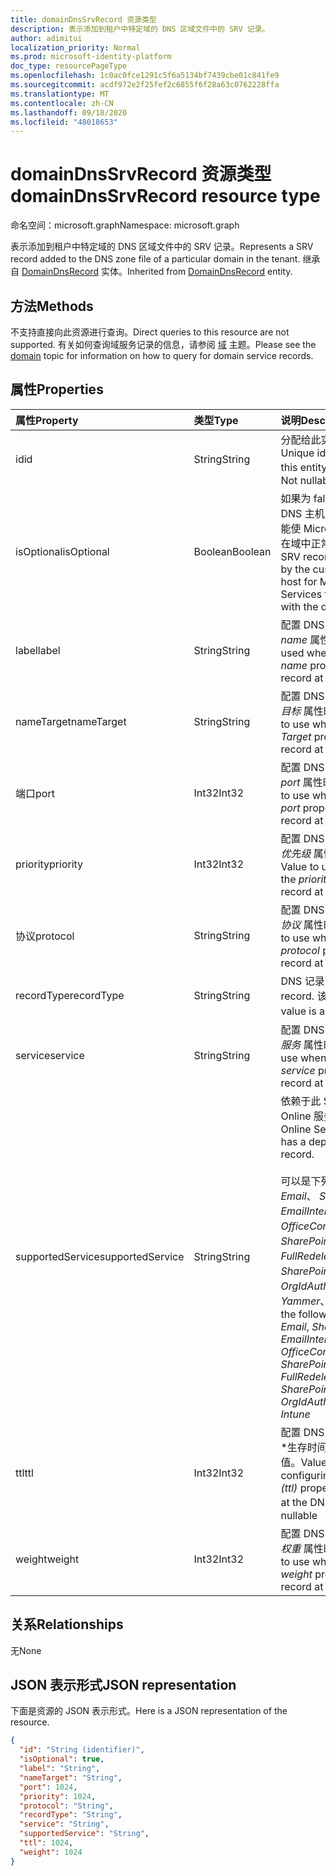 ```yaml
---
title: domainDnsSrvRecord 资源类型
description: 表示添加到租户中特定域的 DNS 区域文件中的 SRV 记录。
author: adimitui
localization_priority: Normal
ms.prod: microsoft-identity-platform
doc_type: resourcePageType
ms.openlocfilehash: 1c0ac0fce1291c5f6a5134bf7439cbe01c841fe9
ms.sourcegitcommit: acdf972e2f25fef2c6855f6f28a63c0762228ffa
ms.translationtype: MT
ms.contentlocale: zh-CN
ms.lasthandoff: 09/18/2020
ms.locfileid: "48018653"
---
```

# <a name="domaindnssrvrecord-resource-type"></a><span data-ttu-id="c14cf-103">domainDnsSrvRecord 资源类型</span><span class="sxs-lookup"><span data-stu-id="c14cf-103">domainDnsSrvRecord resource type</span></span>

<span data-ttu-id="c14cf-104">命名空间：microsoft.graph</span><span class="sxs-lookup"><span data-stu-id="c14cf-104">Namespace: microsoft.graph</span></span>

<span data-ttu-id="c14cf-105">表示添加到租户中特定域的 DNS 区域文件中的 SRV 记录。</span><span class="sxs-lookup"><span data-stu-id="c14cf-105">Represents a SRV record added to the DNS zone file of a particular domain in the tenant.</span></span> <span data-ttu-id="c14cf-106">继承自 [DomainDnsRecord](domaindnsrecord.md) 实体。</span><span class="sxs-lookup"><span data-stu-id="c14cf-106">Inherited from [DomainDnsRecord](domaindnsrecord.md) entity.</span></span>

## <a name="methods"></a><span data-ttu-id="c14cf-107">方法</span><span class="sxs-lookup"><span data-stu-id="c14cf-107">Methods</span></span>
<span data-ttu-id="c14cf-108">不支持直接向此资源进行查询。</span><span class="sxs-lookup"><span data-stu-id="c14cf-108">Direct queries to this resource are not supported.</span></span> <span data-ttu-id="c14cf-109">有关如何查询域服务记录的信息，请参阅 [域](domain.md) 主题。</span><span class="sxs-lookup"><span data-stu-id="c14cf-109">Please see the [domain](domain.md) topic for information on how to query for domain service records.</span></span>

## <a name="properties"></a><span data-ttu-id="c14cf-110">属性</span><span class="sxs-lookup"><span data-stu-id="c14cf-110">Properties</span></span>
| <span data-ttu-id="c14cf-111">属性</span><span class="sxs-lookup"><span data-stu-id="c14cf-111">Property</span></span>     | <span data-ttu-id="c14cf-112">类型</span><span class="sxs-lookup"><span data-stu-id="c14cf-112">Type</span></span>   |<span data-ttu-id="c14cf-113">说明</span><span class="sxs-lookup"><span data-stu-id="c14cf-113">Description</span></span>|
|:---------------|:--------|:----------|
|<span data-ttu-id="c14cf-114">id</span><span class="sxs-lookup"><span data-stu-id="c14cf-114">id</span></span>|<span data-ttu-id="c14cf-115">String</span><span class="sxs-lookup"><span data-stu-id="c14cf-115">String</span></span>| <span data-ttu-id="c14cf-116">分配给此实体的唯一标识符。</span><span class="sxs-lookup"><span data-stu-id="c14cf-116">Unique identifier assigned to this entity.</span></span> <span data-ttu-id="c14cf-117">不可为 null，只读。</span><span class="sxs-lookup"><span data-stu-id="c14cf-117">Not nullable, Read-only.</span></span>|
|<span data-ttu-id="c14cf-118">isOptional</span><span class="sxs-lookup"><span data-stu-id="c14cf-118">isOptional</span></span>|<span data-ttu-id="c14cf-119">Boolean</span><span class="sxs-lookup"><span data-stu-id="c14cf-119">Boolean</span></span>| <span data-ttu-id="c14cf-120">如果为 false，则客户必须在 DNS 主机上配置 SRV 记录，才能使 Microsoft Online Services 在域中正常运行。</span><span class="sxs-lookup"><span data-stu-id="c14cf-120">If false, the SRV record must be configured by the customer at the DNS host for Microsoft Online Services to operate correctly with the domain.</span></span> |
|<span data-ttu-id="c14cf-121">label</span><span class="sxs-lookup"><span data-stu-id="c14cf-121">label</span></span>|<span data-ttu-id="c14cf-122">String</span><span class="sxs-lookup"><span data-stu-id="c14cf-122">String</span></span>| <span data-ttu-id="c14cf-123">配置 DNS 主机上的 SRV 记录的 *name* 属性时使用的值。</span><span class="sxs-lookup"><span data-stu-id="c14cf-123">Value used when configuring the *name* property of the SRV record at the DNS host.</span></span> |
|<span data-ttu-id="c14cf-124">nameTarget</span><span class="sxs-lookup"><span data-stu-id="c14cf-124">nameTarget</span></span>|<span data-ttu-id="c14cf-125">String</span><span class="sxs-lookup"><span data-stu-id="c14cf-125">String</span></span>| <span data-ttu-id="c14cf-126">配置 DNS 主机上的 SRV 记录的 *目标* 属性时要使用的值。</span><span class="sxs-lookup"><span data-stu-id="c14cf-126">Value to use when configuring the *Target* property of the SRV record at the DNS host.</span></span> |
|<span data-ttu-id="c14cf-127">端口</span><span class="sxs-lookup"><span data-stu-id="c14cf-127">port</span></span>|<span data-ttu-id="c14cf-128">Int32</span><span class="sxs-lookup"><span data-stu-id="c14cf-128">Int32</span></span>| <span data-ttu-id="c14cf-129">配置 DNS 主机上的 SRV 记录的 *port* 属性时要使用的值。</span><span class="sxs-lookup"><span data-stu-id="c14cf-129">Value to use when configuring the *port* property of the SRV record at the DNS host.</span></span> |
|<span data-ttu-id="c14cf-130">priority</span><span class="sxs-lookup"><span data-stu-id="c14cf-130">priority</span></span>|<span data-ttu-id="c14cf-131">Int32</span><span class="sxs-lookup"><span data-stu-id="c14cf-131">Int32</span></span>| <span data-ttu-id="c14cf-132">配置 DNS 主机上的 SRV 记录的 *优先级* 属性时要使用的值。</span><span class="sxs-lookup"><span data-stu-id="c14cf-132">Value to use when configuring the *priority* property of the SRV record at the DNS host.</span></span> |
|<span data-ttu-id="c14cf-133">协议</span><span class="sxs-lookup"><span data-stu-id="c14cf-133">protocol</span></span>|<span data-ttu-id="c14cf-134">String</span><span class="sxs-lookup"><span data-stu-id="c14cf-134">String</span></span>| <span data-ttu-id="c14cf-135">配置 DNS 主机上的 SRV 记录的 *协议* 属性时要使用的值。</span><span class="sxs-lookup"><span data-stu-id="c14cf-135">Value to use when configuring the *protocol* property of the SRV record at the DNS host.</span></span> |
|<span data-ttu-id="c14cf-136">recordType</span><span class="sxs-lookup"><span data-stu-id="c14cf-136">recordType</span></span>|<span data-ttu-id="c14cf-137">String</span><span class="sxs-lookup"><span data-stu-id="c14cf-137">String</span></span>|  <span data-ttu-id="c14cf-138">DNS 记录的类型。</span><span class="sxs-lookup"><span data-stu-id="c14cf-138">Type of DNS record.</span></span> <span data-ttu-id="c14cf-139">该值始终为 *Srv*。</span><span class="sxs-lookup"><span data-stu-id="c14cf-139">The value is always *Srv*.</span></span> <span data-ttu-id="c14cf-140">键</span><span class="sxs-lookup"><span data-stu-id="c14cf-140">Key</span></span> |
|<span data-ttu-id="c14cf-141">service</span><span class="sxs-lookup"><span data-stu-id="c14cf-141">service</span></span>|<span data-ttu-id="c14cf-142">String</span><span class="sxs-lookup"><span data-stu-id="c14cf-142">String</span></span>| <span data-ttu-id="c14cf-143">配置 DNS 主机上的 SRV 记录的 *服务* 属性时使用的值。</span><span class="sxs-lookup"><span data-stu-id="c14cf-143">Value to use when configuring the *service* property of the SRV record at the DNS host.</span></span> |
|<span data-ttu-id="c14cf-144">supportedService</span><span class="sxs-lookup"><span data-stu-id="c14cf-144">supportedService</span></span>|<span data-ttu-id="c14cf-145">String</span><span class="sxs-lookup"><span data-stu-id="c14cf-145">String</span></span>| <span data-ttu-id="c14cf-146">依赖于此 SRV 记录的 Microsoft Online 服务或功能。</span><span class="sxs-lookup"><span data-stu-id="c14cf-146">Microsoft Online Service or feature that has a dependency on this SRV record.</span></span></br></br><span data-ttu-id="c14cf-147">可以是下列值之一： **null**、 *Email*、 *Sharepoint*、 *EmailInternalRelayOnly*、 *OfficeCommunicationsOnline*、 *SharePointDefaultDomain*、 *FullRedelegation*、 *SharePointPublic*、 *OrgIdAuthentication*、 *Yammer*、 *Intune*</span><span class="sxs-lookup"><span data-stu-id="c14cf-147">Can be one of the following values: **null**, *Email*, *Sharepoint*, *EmailInternalRelayOnly*, *OfficeCommunicationsOnline*, *SharePointDefaultDomain*, *FullRedelegation*, *SharePointPublic*, *OrgIdAuthentication*, *Yammer*, *Intune*</span></span> |
|<span data-ttu-id="c14cf-148">ttl</span><span class="sxs-lookup"><span data-stu-id="c14cf-148">ttl</span></span>|<span data-ttu-id="c14cf-149">Int32</span><span class="sxs-lookup"><span data-stu-id="c14cf-149">Int32</span></span>| <span data-ttu-id="c14cf-150">配置 DNS 主机上的 SRV 记录的 \*生存时间 (ttl) \* 属性时使用的值。</span><span class="sxs-lookup"><span data-stu-id="c14cf-150">Value to use when configuring the *time-to-live (ttl)* property of the SRV record at the DNS host.</span></span> <span data-ttu-id="c14cf-151">不可为 null</span><span class="sxs-lookup"><span data-stu-id="c14cf-151">Not nullable</span></span> |
|<span data-ttu-id="c14cf-152">weight</span><span class="sxs-lookup"><span data-stu-id="c14cf-152">weight</span></span>|<span data-ttu-id="c14cf-153">Int32</span><span class="sxs-lookup"><span data-stu-id="c14cf-153">Int32</span></span>| <span data-ttu-id="c14cf-154">配置 DNS 主机上的 SRV 记录的 *权重* 属性时要使用的值。</span><span class="sxs-lookup"><span data-stu-id="c14cf-154">Value to use when configuring the *weight* property of the SRV record at the DNS host.</span></span> |

## <a name="relationships"></a><span data-ttu-id="c14cf-155">关系</span><span class="sxs-lookup"><span data-stu-id="c14cf-155">Relationships</span></span>
<span data-ttu-id="c14cf-156">无</span><span class="sxs-lookup"><span data-stu-id="c14cf-156">None</span></span>


## <a name="json-representation"></a><span data-ttu-id="c14cf-157">JSON 表示形式</span><span class="sxs-lookup"><span data-stu-id="c14cf-157">JSON representation</span></span>
<span data-ttu-id="c14cf-158">下面是资源的 JSON 表示形式。</span><span class="sxs-lookup"><span data-stu-id="c14cf-158">Here is a JSON representation of the resource.</span></span>

<!-- {
  "blockType": "resource",
  "baseType": "microsoft.graph.domainDnsRecord",
  "optionalProperties": [

  ],
  "@odata.type": "microsoft.graph.domainDnsSrvRecord"
}-->

```json
{
  "id": "String (identifier)",
  "isOptional": true,
  "label": "String",
  "nameTarget": "String",
  "port": 1024,
  "priority": 1024,
  "protocol": "String",
  "recordType": "String",
  "service": "String",
  "supportedService": "String",
  "ttl": 1024,
  "weight": 1024
}

```

<!-- uuid: 8fcb5dbc-d5aa-4681-8e31-b001d5168d79
2015-10-25 14:57:30 UTC -->
<!-- {
  "type": "#page.annotation",
  "description": "domainDnsSrvRecord resource",
  "keywords": "",
  "section": "documentation",
  "tocPath": ""
}-->

